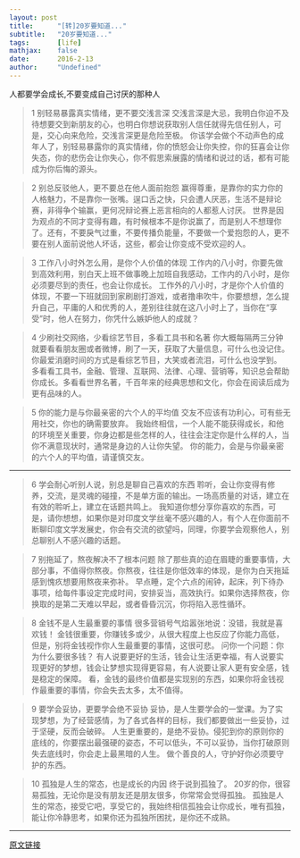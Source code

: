 ```yaml
---
layout: post
title:      "[转]20岁要知道..."
subtitle:   "20岁要知道..."
tags:       [life]
mathjax:    false
date:       2016-2-13
author:     "Undefined"
---
```


人都要学会成长,不要变成自己讨厌的那种人

   
> 1 别轻易暴露真实情绪，更不要交浅言深
交浅言深是大忌，我明白你迫不及待想要交到新朋友的心，也明白你想说获取别人信任就得先信任别人，可是，交心向来危险，交浅言深更是危险至极。
你该学会做个不动声色的成年人了，别轻易暴露你的真实情绪，你的愤怒会让你失控，你的狂喜会让你失态，你的悲伤会让你失心，你不假思索展露的情绪和说过的话，都有可能成为你后悔的源头。


> 2 别总反驳他人，更不要总在他人面前抱怨
赢得尊重，是靠你的实力你的人格魅力，不是靠你一张嘴。逞口舌之快，只会遭人厌恶，生活不是辩论赛，非得争个输赢，更何况辩论赛上恶言相向的人都惹人讨厌。
世界是因为观点的不同才变得有趣，有时候根本不是你说赢了，而是别人不想理你了。还有，不要戾气过重，不要传播负能量，不要做一个爱抱怨的人，更不要在别人面前说他人坏话，这些，都会让你变成不受欢迎的人。


> 3 工作八小时外怎么用，是你个人价值的体现
工作内的八小时，你要先做到高效利用，别白天上班不做事晚上加班自我感动，工作内的八小时，是你必须要尽到的责任，也会让你成长。
工作外的八小时，才是你个人价值的体现，不要一下班就回到家刷剧打游戏，或者撸串吹牛，你要想想，怎么提升自己，平庸的人和优秀的人，差别往往就在这八小时上了，当你在“享受”时，他人在努力，你凭什么嫉妒他人的成就？


> 4 少刷社交网络，少看综艺节目，多看工具书和名著
你大概每隔两三分钟就要看看朋友圈或者微博，刷了一天，获取了大量信息，可什么也没记住。你最爱消磨时间的方式是看综艺节目，大笑或者流泪，可什么也没学到。
多看看工具书，金融、管理、互联网、法律、心理、营销等，知识总会帮助你成长。多看看世界名著，千百年来的经典思想和文化，你会在阅读后成为更有品味的人。

> 5 你的能力是与你最亲密的六个人的平均值
交友不应该有功利心，可有些无用社交，你也的确需要放弃。
我始终相信，一个人能不能获得成长，和他的环境至关重要，你身边都是些怎样的人，往往会注定你是什么样的人，当你不满意现状时，通常是身边的人让你失望。
你的能力，会是与你最亲密的六个人的平均值，请谨慎交友。

---

> 6 学会耐心听别人说，别总是聊自己喜欢的东西
聆听，会让你变得有修养，交流，是灵魂的碰撞，不是单方面的输出。一场高质量的对话，建立在有效的聆听上，建立在话题共鸣上。
我知道你想分享你喜欢的东西，可是，请你想想，如果你是对印度文学丝毫不感兴趣的人，有个人在你面前不断聊印度文学发展史，你会有交流的欲望吗，同理，你要学会观察他人，别总聊别人不感兴趣的话题。


> 7 别拖延了，熬夜解决不了根本问题
除了那些真的迫在眉睫的重要事情，大部分事，不值得你熬夜。你熬夜，往往是你低效率的体现，是你为白天拖延感到愧疚想要用熬夜来弥补。
早点睡，定个六点的闹钟，起床，列下待办事项，给每件事设定完成时间，安排妥当，高效执行。如果你选择熬夜，你换取的是第二天难以早起，或者昏昏沉沉，你将陷入恶性循环。


> 8 金钱不是人生最重要的事情
很多营销号气焰嚣张地说：没错，我就是喜欢钱！
金钱很重要，你赚钱多或少，从很大程度上也反应了你能力高低，但是，别将金钱视作你人生最重要的事情，这很可悲。
问你一个问题：你为什么要很多钱？
有人说要更好的生活，钱会让生活更幸福，有人说要实现更好的梦想，钱会让梦想实现得更容易，有人说要让家人更有安全感，钱是稳定的保障。
看，金钱的最终价值都是实现别的东西，如果你将金钱视作最重要的事情，你会失去太多，太不值得。


> 9 要学会妥协，更要学会绝不妥协
妥协，是人生要学会的一堂课。为了实现梦想，为了经营感情，为了各式各样的目标，我们都要做出一些妥协，过于坚硬，反而会破碎。
人生更重要的，是绝不妥协。侵犯到你的原则你的底线的，你要摆出最强硬的姿态，不可以低头，不可以妥协，当你打破原则失去底线时，你会走上最黑暗的人生。
做个善良的人，守护好你必须要守护的东西。


> 10 孤独是人生的常态，也是成长的内因
终于说到孤独了。
20岁的你，很容易孤独，无论你是没有朋友还是朋友很多，你常常会觉得孤独。
孤独是人生的常态，接受它吧，享受它的，我始终相信孤独会让你成长，唯有孤独，能让你冷静思考，如果你还为孤独所困扰，是你还不成熟。

---

[原文链接](https://zhuanlan.zhihu.com/p/24328045)



